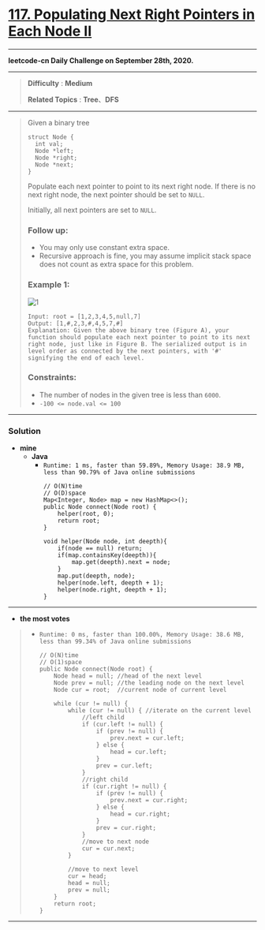 # [117. Populating Next Right Pointers in Each Node II](https://leetcode.com/problems/populating-next-right-pointers-in-each-node-ii/)

---

**leetcode-cn Daily Challenge on September 28th, 2020.**

---

> **Difficulty** : **Medium**
>
> **Related Topics** : **Tree**、**DFS**

---

> Given a binary tree
> ```
> struct Node {
>   int val;
>   Node *left;
>   Node *right;
>   Node *next;
> }
> ```
> Populate each next pointer to point to its next right node. If there is no next right node, the next pointer should be set to `NULL`.
>
> Initially, all next pointers are set to `NULL`.
>
>
>
> ### Follow up:
> * You may only use constant extra space.
> * Recursive approach is fine, you may assume implicit stack space does not count as extra space for this problem.
>
>
> ### Example 1:
> ![1](https://assets.leetcode.com/uploads/2019/02/15/117_sample.png)
>
> ```
> Input: root = [1,2,3,4,5,null,7]
> Output: [1,#,2,3,#,4,5,7,#]
> Explanation: Given the above binary tree (Figure A), your function should populate each next pointer to point to its next right node, just like in Figure B. The serialized output is in level order as connected by the next pointers, with '#' signifying the end of each level.
> ```
>
> ### Constraints:
> * The number of nodes in the given tree is less than `6000`.
> * `-100 <= node.val <= 100`

---


### Solution
* **mine**
  * **Java**
    * `Runtime: 1 ms, faster than 59.89%, Memory Usage: 38.9 MB, less than 90.79% of Java online submissions`
      ```
      // O(N)time
      // O(D)space
      Map<Integer, Node> map = new HashMap<>();
      public Node connect(Node root) {
          helper(root, 0);
          return root;
      }

      void helper(Node node, int deepth){
          if(node == null) return;
          if(map.containsKey(deepth)){
              map.get(deepth).next = node;
          }
          map.put(deepth, node);
          helper(node.left, deepth + 1);
          helper(node.right, deepth + 1);
      }
      ```

---


* **the most votes**
>  * `Runtime: 0 ms, faster than 100.00%, Memory Usage: 38.6 MB, less than 99.34% of Java online submissions`
>    ```
>    // O(N)time
>    // O(1)space
>    public Node connect(Node root) {
>        Node head = null; //head of the next level
>        Node prev = null; //the leading node on the next level
>        Node cur = root;  //current node of current level
>
>        while (cur != null) {
>            while (cur != null) { //iterate on the current level
>                //left child
>                if (cur.left != null) {
>                    if (prev != null) {
>                        prev.next = cur.left;
>                    } else {
>                        head = cur.left;
>                    }
>                    prev = cur.left;
>                }
>                //right child
>                if (cur.right != null) {
>                    if (prev != null) {
>                        prev.next = cur.right;
>                    } else {
>                        head = cur.right;
>                    }
>                    prev = cur.right;
>                }
>                //move to next node
>                cur = cur.next;
>            }
>
>            //move to next level
>            cur = head;
>            head = null;
>            prev = null;
>        }
>        return root;
>    }
>    ```

---


